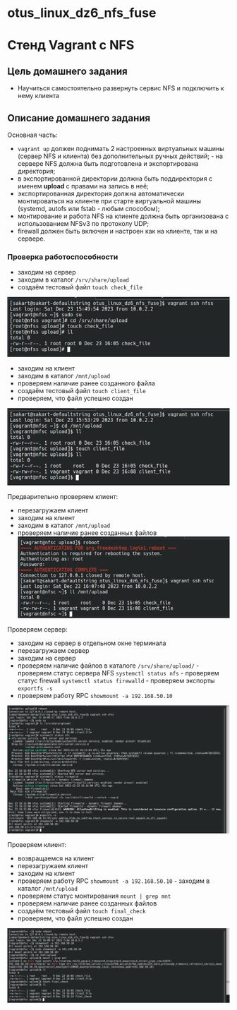 # otus_linux_dz6_nfs_fuse

# Стенд Vagrant с NFS

## Цель домашнего задания

- Научиться самостоятельно развернуть сервис NFS и подключить к нему клиента

## Описание домашнего задания

Основная часть:

- `vagrant up` должен поднимать 2 настроенных виртуальных машины (сервер NFS и клиента) без дополнительных ручных действий; - на сервере NFS должна быть подготовлена и экспортирована директория;
- в экспортированной директории должна быть поддиректория с именем __upload__ с правами на запись в неё;
- экспортированная директория должна автоматически монтироваться на клиенте при старте виртуальной машины (systemd, autofs или fstab -  любым способом);
- монтирование и работа NFS на клиенте должна быть организована с использованием NFSv3 по протоколу UDP;
- firewall должен быть включен и настроен как на клиенте, так и на сервере.

### Проверка работоспособности

- заходим на сервер
- заходим в каталог `/srv/share/upload`
- создаём тестовый файл `touch check_file`

![](assets/20231223_190640_server_1.png)

- заходим на клиент
- заходим в каталог `/mnt/upload`
- проверяем наличие ранее созданного файла
- создаём тестовый файл `touch client_file`
- проверяем, что файл успешно создан


![](assets/20231223_190836_client_1.png)

Предварительно проверяем клиент:

- перезагружаем клиент
- заходим на клиент
- заходим в каталог `/mnt/upload`
- проверяем наличие ранее созданных файлов![](assets/20231223_191027_client_2.png)

Проверяем сервер:

- заходим на сервер в отдельном окне терминала
- перезагружаем сервер
- заходим на сервер
- проверяем наличие файлов в каталоге `/srv/share/upload/` - проверяем статус сервера NFS `systemctl status nfs` - проверяем статус firewall `systemctl status firewalld` - проверяем экспорты `exportfs -s`
- проверяем работу RPC `showmount -a 192.168.50.10`


![](assets/20231223_191228_server_2.png)



Проверяем клиент:

- возвращаемся на клиент
- перезагружаем клиент
- заходим на клиент
- проверяем работу RPC `showmount -a 192.168.50.10` - заходим в каталог `/mnt/upload`
- проверяем статус монтирования `mount | grep mnt`
- проверяем наличие ранее созданных файлов
- создаём тестовый файл `touch final_check`
- проверяем, что файл успешно создан


![](assets/20231223_191525_client_3.png)
